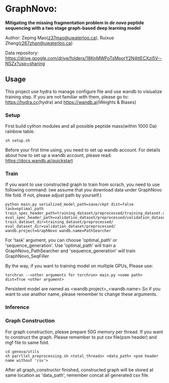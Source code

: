 # GraphNovo:

**Mitigating the missing fragmentation problem in _de novo_ peptide sequencing with a two stage graph-based deep learning model**

Author: Zeping Mao(z37mao@uwaterloo.ca), Ruixue Zhang(r267zhan@uwaterloo.ca)

Data repository: <https://drive.google.com/drive/folders/18KnMWPoTsMporY2N4ttECXzi5V--NSZx?usp=sharing>

## Usage
This project use hydra to manage configure file and use wandb to visiualize training step. If you are not familiar with them, please go to: <https://hydra.cc>(hydra) and <https://wandb.ai>(Weights & Biases)

### Setup

First build cython modules and all possible peptide mass(within 1000 Da) rainbow table.

~~~
sh setup.sh
~~~

Before your first time using, you need to set up wandb account. For details about how to set up a wandb account, please read: <https://docs.wandb.ai/quickstart>

### Train
If you want to use constructed graph to train from scrach, you need to use following command: (we assume that you download data under GraphNovo file fold. If not, please adjust path by yourself.)
~~~
python main.py serialized_model_path=save/ckpt dist=false task=optimal_path train_spec_header_path=training_dataset/preprocessed/training_dataset.csv eval_spec_header_path=validation_dataset/preprocessed/validation_dataset.csv train_dataset_dir=training_dataset/preprocessed/ eval_dataset_dir=validation_dataset/preprocessed/ wandb.project=GraphNovo wandb.name=PathSearcher
~~~
For 'task' argument, you can choose 'optimal_path' or 'sequence_generation'. Use 'optimal_path' will train a GraphNovo_PathSearcher and 'sequence_generation' will train GraphNovo_SeqFiller

By the way, if you want to training model on multiple GPUs, Please use:
~~~
torchrun --<other arguments for torchrun> main.py <some path> dist=True <other argument>
~~~

Persistent model are named as <wandb.project>_<wandb.name> So if you want to use anathor name, please remember to change these arguments.

### Inference

### Graph Construction
For graph construction, please prepare 50G memory per thread. If you want to construct the graph. Please remember to put csv file(psm header) and mgf file to same fold.
~~~
cd genova/utils
sh parrllel_preprocessing.sh <total_threads> <data_path> <psm header name without 'csv'>
~~~

After all graph_constructor finished, constructed graph will be stored at same location as 'data_path', remember concat all generated csv file.
